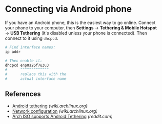 # Connecting via Android phone

If you have an Android phone, this is the easiest way to go online. Connect your phone to your computer, then **Settings** → **Tethering & Mobile Hotspot** → **USB Tethering** (it's disabled unless your phone is connected). Then connect to it using `dhcpcd`.

```sh
# Find interface names:
ip addr
```

```sh
# Then enable it:
dhcpcd enp0s26f7u3u3
#      ^^^^^^^^^^^^^
#      replace this with the
#      actual interface name
```

## References

- [Android tethering](https://wiki.archlinux.org/index.php/Android_tethering) _(wiki.archlinux.org)_
- [Network configuration](https://wiki.archlinux.org/index.php/Network_configuration) _(wiki.archlinux.org)_
- [Arch ISO supports Android Tethering](https://www.reddit.com/r/archlinux/comments/2v8k8o/the_arch_iso_supports_android_usb_tethering/) _(reddit.com)_
